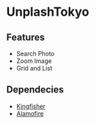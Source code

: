 # UnplashTokyo
## Features
 * Search Photo
 * Zoom Image
 * Grid and List

## Dependecies
* [Kingfisher](https://github.com/onevcat/Kingfisher)
* [Alamofire](https://github.com/Alamofire/Alamofire)
